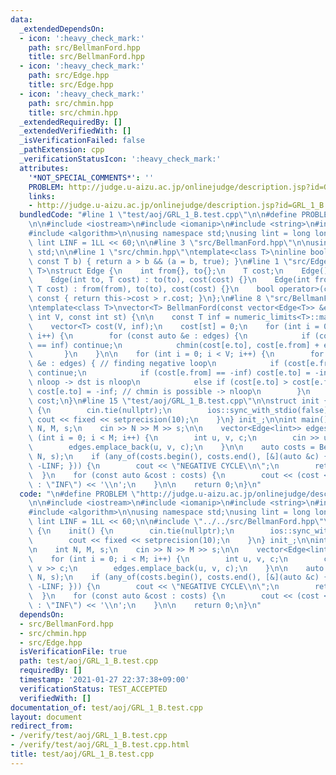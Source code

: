 ```yaml
---
data:
  _extendedDependsOn:
  - icon: ':heavy_check_mark:'
    path: src/BellmanFord.hpp
    title: src/BellmanFord.hpp
  - icon: ':heavy_check_mark:'
    path: src/Edge.hpp
    title: src/Edge.hpp
  - icon: ':heavy_check_mark:'
    path: src/chmin.hpp
    title: src/chmin.hpp
  _extendedRequiredBy: []
  _extendedVerifiedWith: []
  _isVerificationFailed: false
  _pathExtension: cpp
  _verificationStatusIcon: ':heavy_check_mark:'
  attributes:
    '*NOT_SPECIAL_COMMENTS*': ''
    PROBLEM: http://judge.u-aizu.ac.jp/onlinejudge/description.jsp?id=GRL_1_B
    links:
    - http://judge.u-aizu.ac.jp/onlinejudge/description.jsp?id=GRL_1_B
  bundledCode: "#line 1 \"test/aoj/GRL_1_B.test.cpp\"\n\n#define PROBLEM \"http://judge.u-aizu.ac.jp/onlinejudge/description.jsp?id=GRL_1_B\"\
    \n\n#include <iostream>\n#include <iomanip>\n#include <string>\n#include <vector>\n\
    #include <algorithm>\n\nusing namespace std;\nusing lint = long long;\nconstexpr\
    \ lint LINF = 1LL << 60;\n\n#line 3 \"src/BellmanFord.hpp\"\n\nusing namespace\
    \ std;\n\n#line 1 \"src/chmin.hpp\"\ntemplate<class T>\ninline bool chmin(T &a,\
    \ const T b) { return a > b && (a = b, true); }\n#line 1 \"src/Edge.hpp\"\ntemplate<class\
    \ T>\nstruct Edge {\n    int from{}, to{};\n    T cost;\n    Edge() = default;\n\
    \    Edge(int to, T cost) : to(to), cost(cost) {}\n    Edge(int from, int to,\
    \ T cost) : from(from), to(to), cost(cost) {}\n    bool operator>(const Edge &r)\
    \ const { return this->cost > r.cost; }\n};\n#line 8 \"src/BellmanFord.hpp\"\n\
    \ntemplate<class T>\nvector<T> BellmanFord(const vector<Edge<T>> &edges, const\
    \ int V, const int st) {\n\n    const T inf = numeric_limits<T>::max() / 2;\n\
    \    vector<T> cost(V, inf);\n    cost[st] = 0;\n    for (int i = 0; i < V - 1;\
    \ i++) {\n        for (const auto &e : edges) {\n            if (cost[e.from]\
    \ == inf) continue;\n            chmin(cost[e.to], cost[e.from] + e.cost);\n \
    \       }\n    }\n\n    for (int i = 0; i < V; i++) {\n        for (const auto\
    \ &e : edges) { // finding negative loop\n            if (cost[e.from] == inf)\
    \ continue;\n            if (cost[e.from] == -inf) cost[e.to] = -inf; // src is\
    \ nloop -> dst is nloop\n            else if (cost[e.to] > cost[e.from] + e.cost)\
    \ cost[e.to] = -inf; // chmin is possible -> nloop\n        }\n    }\n\n    return\
    \ cost;\n}\n#line 15 \"test/aoj/GRL_1_B.test.cpp\"\n\nstruct init {\n    init()\
    \ {\n        cin.tie(nullptr);\n        ios::sync_with_stdio(false);\n       \
    \ cout << fixed << setprecision(10);\n    }\n} init_;\n\nint main() {\n\n    int\
    \ N, M, s;\n    cin >> N >> M >> s;\n\n    vector<Edge<lint>> edges;\n    for\
    \ (int i = 0; i < M; i++) {\n        int u, v, c;\n        cin >> u >> v >> c;\n\
    \        edges.emplace_back(u, v, c);\n    }\n\n    auto costs = BellmanFord(edges,\
    \ N, s);\n    if (any_of(costs.begin(), costs.end(), [&](auto &c) { return c <\
    \ -LINF; })) {\n        cout << \"NEGATIVE CYCLE\\n\";\n        return 0;\n  \
    \  }\n    for (const auto &cost : costs) {\n        cout << (cost < LINF ? to_string(cost)\
    \ : \"INF\") << '\\n';\n    }\n\n    return 0;\n}\n"
  code: "\n#define PROBLEM \"http://judge.u-aizu.ac.jp/onlinejudge/description.jsp?id=GRL_1_B\"\
    \n\n#include <iostream>\n#include <iomanip>\n#include <string>\n#include <vector>\n\
    #include <algorithm>\n\nusing namespace std;\nusing lint = long long;\nconstexpr\
    \ lint LINF = 1LL << 60;\n\n#include \"../../src/BellmanFord.hpp\"\n\nstruct init\
    \ {\n    init() {\n        cin.tie(nullptr);\n        ios::sync_with_stdio(false);\n\
    \        cout << fixed << setprecision(10);\n    }\n} init_;\n\nint main() {\n\
    \n    int N, M, s;\n    cin >> N >> M >> s;\n\n    vector<Edge<lint>> edges;\n\
    \    for (int i = 0; i < M; i++) {\n        int u, v, c;\n        cin >> u >>\
    \ v >> c;\n        edges.emplace_back(u, v, c);\n    }\n\n    auto costs = BellmanFord(edges,\
    \ N, s);\n    if (any_of(costs.begin(), costs.end(), [&](auto &c) { return c <\
    \ -LINF; })) {\n        cout << \"NEGATIVE CYCLE\\n\";\n        return 0;\n  \
    \  }\n    for (const auto &cost : costs) {\n        cout << (cost < LINF ? to_string(cost)\
    \ : \"INF\") << '\\n';\n    }\n\n    return 0;\n}\n"
  dependsOn:
  - src/BellmanFord.hpp
  - src/chmin.hpp
  - src/Edge.hpp
  isVerificationFile: true
  path: test/aoj/GRL_1_B.test.cpp
  requiredBy: []
  timestamp: '2021-01-27 22:37:38+09:00'
  verificationStatus: TEST_ACCEPTED
  verifiedWith: []
documentation_of: test/aoj/GRL_1_B.test.cpp
layout: document
redirect_from:
- /verify/test/aoj/GRL_1_B.test.cpp
- /verify/test/aoj/GRL_1_B.test.cpp.html
title: test/aoj/GRL_1_B.test.cpp
---
```

